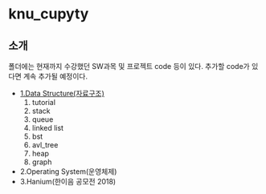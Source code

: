 # knu_cupyty
## 소개
폴더에는 현재까지 수강했던 SW과목 및 프로젝트 code 등이 있다. 추가할 code가 있다면 계속 추가될 예정이다.
<ul>
      <li><a href="#data">1.Data Structure(자료구조)</a>
            <ol type="decimal">
               <li>tutorial</li>
               <li>stack</li>
               <li>queue</li>
               <li>linked list</li>
               <li>bst</li>
               <li>avl_tree</li>
               <li>heap</li>
               <li>graph</li>
            </ol>
      </li>
      <li>2.Operating System(운영체제)</li>
      <li>3.Hanium(한이음 공모전 2018)</li>
</ul>
